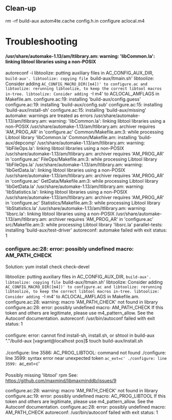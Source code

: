 

## Clean-up
rm -rf build-aux autom4te.cache config.h.in configure aclocal.m4


# Troubleshooting

#### /usr/share/automake-1.13/am/ltlibrary.am: warning: 'libCommon.la': linking libtool libraries using a non-POSIX


 autoreconf -i
libtoolize: putting auxiliary files in AC_CONFIG_AUX_DIR, `build-aux'.
libtoolize: copying file `build-aux/ltmain.sh'
libtoolize: Consider adding `AC_CONFIG_MACRO_DIR([m4])' to configure.ac and
libtoolize: rerunning libtoolize, to keep the correct libtool macros in-tree.
libtoolize: Consider adding `-I m4' to ACLOCAL_AMFLAGS in Makefile.am.
configure.ac:19: installing 'build-aux/config.guess'
configure.ac:19: installing 'build-aux/config.sub'
configure.ac:15: installing 'build-aux/install-sh'
configure.ac:15: installing 'build-aux/missing'
automake: warnings are treated as errors
/usr/share/automake-1.13/am/ltlibrary.am: warning: 'libCommon.la': linking libtool libraries using a non-POSIX
/usr/share/automake-1.13/am/ltlibrary.am: archiver requires 'AM_PROG_AR' in 'configure.ac'
Common/Makefile.am:3:   while processing Libtool library 'libCommon.la'
Common/Makefile.am: installing 'build-aux/depcomp'
/usr/share/automake-1.13/am/ltlibrary.am: warning: 'libFileOps.la': linking libtool libraries using a non-POSIX
/usr/share/automake-1.13/am/ltlibrary.am: archiver requires 'AM_PROG_AR' in 'configure.ac'
FileOps/Makefile.am:3:   while processing Libtool library 'libFileOps.la'
/usr/share/automake-1.13/am/ltlibrary.am: warning: 'libGetData.la': linking libtool libraries using a non-POSIX
/usr/share/automake-1.13/am/ltlibrary.am: archiver requires 'AM_PROG_AR' in 'configure.ac'
GetData/Makefile.am:3:   while processing Libtool library 'libGetData.la'
/usr/share/automake-1.13/am/ltlibrary.am: warning: 'libStatistics.la': linking libtool libraries using a non-POSIX
/usr/share/automake-1.13/am/ltlibrary.am: archiver requires 'AM_PROG_AR' in 'configure.ac'
Statistics/Makefile.am:3:   while processing Libtool library 'libStatistics.la'
/usr/share/automake-1.13/am/ltlibrary.am: warning: 'libsrc.la': linking libtool libraries using a non-POSIX
/usr/share/automake-1.13/am/ltlibrary.am: archiver requires 'AM_PROG_AR' in 'configure.ac'
src/Makefile.am:3:   while processing Libtool library 'libsrc.la'
parallel-tests: installing 'build-aux/test-driver'
autoreconf: automake failed with exit status: 1


### configure.ac:28: error: possibly undefined macro: AM_PATH_CHECK
Solution: yum install check check-devel


libtoolize: putting auxiliary files in AC_CONFIG_AUX_DIR, `build-aux'.
libtoolize: copying file `build-aux/ltmain.sh'
libtoolize: Consider adding `AC_CONFIG_MACRO_DIR([m4])' to configure.ac and
libtoolize: rerunning libtoolize, to keep the correct libtool macros in-tree.
libtoolize: Consider adding `-I m4' to ACLOCAL_AMFLAGS in Makefile.am.
configure.ac:28: warning: macro 'AM_PATH_CHECK' not found in library
configure.ac:28: error: possibly undefined macro: AM_PATH_CHECK
      If this token and others are legitimate, please use m4_pattern_allow.
      See the Autoconf documentation.
autoreconf: /usr/bin/autoconf failed with exit status: 1


#### 
configure: error: cannot find install-sh, install.sh, or shtool in build-aux "."/build-aux
[vagrant@localhost pos]$ touch build-aux/install.sh


#### 
./configure: line 3586: AC_PROG_LIBTOOL: command not found
./configure: line 3599: syntax error near unexpected token `ac_ext=c'
./configure: line 3599: `ac_ext=c'


####
Possibly missing 'libtool' rpm
See: https://github.com/maxmind/libmaxminddb/issues/9

configure.ac:28: warning: macro 'AM_PATH_CHECK' not found in library
configure.ac:19: error: possibly undefined macro: AC_PROG_LIBTOOL
      If this token and others are legitimate, please use m4_pattern_allow.
      See the Autoconf documentation.
configure.ac:28: error: possibly undefined macro: AM_PATH_CHECK
autoreconf: /usr/bin/autoconf failed with exit status: 1

